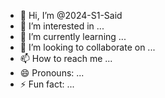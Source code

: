 - 👋 Hi, I’m @2024-S1-Said
- 👀 I’m interested in ...
- 🌱 I’m currently learning ...
- 💞️ I’m looking to collaborate on ...
- 📫 How to reach me ...
- 😄 Pronouns: ...
- ⚡ Fun fact: ...

<!---
2024-S1-Said/2024-S1-Said is a ✨ special ✨ repository because its `README.md` (this file) appears on your GitHub profile.
You can click the Preview link to take a look at your changes.
--->
